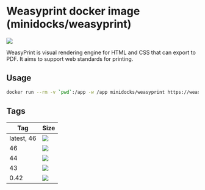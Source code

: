 Weasyprint docker image (minidocks/weasyprint)
==============================================

![](https://weasyprint.readthedocs.io/en/stable/_static/logo.png)

WeasyPrint is visual rendering engine for HTML and CSS that can export to PDF. It aims to support web standards for printing.

Usage
-----

```bash
docker run --rm -v `pwd`:/app -w /app minidocks/weasyprint https://weasyprint.org/ weasyprint.pdf
```

Tags
----

 Tag        | Size
 ---        | ----
 latest, 46 | [![](https://images.microbadger.com/badges/image/minidocks/weasyprint.svg)](https://microbadger.com/images/minidocks/weasyprint)
 46         | [![](https://images.microbadger.com/badges/image/minidocks/weasyprint:46.svg)](https://microbadger.com/images/minidocks/weasyprint:46)
 44         | [![](https://images.microbadger.com/badges/image/minidocks/weasyprint:44.svg)](https://microbadger.com/images/minidocks/weasyprint:44)
 43         | [![](https://images.microbadger.com/badges/image/minidocks/weasyprint:43.svg)](https://microbadger.com/images/minidocks/weasyprint:43)
 0.42       | [![](https://images.microbadger.com/badges/image/minidocks/weasyprint:0.42.svg)](https://microbadger.com/images/minidocks/weasyprint:0.42)

